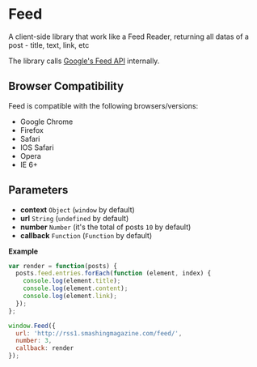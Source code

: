 # Feed
A client-side library that work like a Feed Reader, returning all datas of a post - title, text, link, etc

The library calls [Google's Feed API](https://developers.google.com/feed/v1/jsondevguide) internally.

## Browser Compatibility
Feed is compatible with the following browsers/versions:
* Google Chrome
* Firefox
* Safari
* IOS Safari
* Opera
* IE 6+

## Parameters
* **context** <code>Object</code> (<code>window</code> by default)
* **url** <code>String</code> (<code>undefined</code> by default)
* **number** <code>Number</code> (it's the total of posts <code>10</code> by default)
* **callback** <code>Function</code> (<code>Function</code> by default)

**Example**
```js
var render = function(posts) {
  posts.feed.entries.forEach(function (element, index) {
    console.log(element.title);
    console.log(element.content);
    console.log(element.link);
  });
};

window.Feed({
  url: 'http://rss1.smashingmagazine.com/feed/',
  number: 3,
  callback: render
});
```
